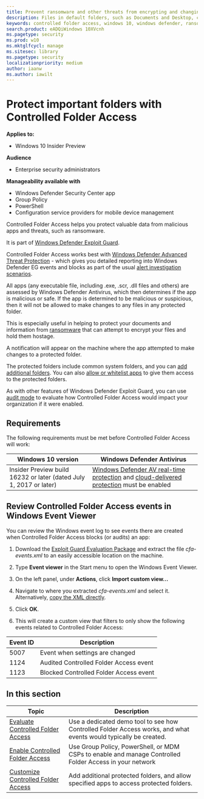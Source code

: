 ```yaml
---
title: Prevent ransomware and other threats from encrypting and changing important files
description: Files in default folders, such as Documents and Desktop, can be protected from being changed by malicious apps. This can help prevent ransomware encrypting your files.
keywords: controlled folder access, windows 10, windows defender, ransomware, protect, files, folders
search.product: eADQiWindows 10XVcnh
ms.pagetype: security
ms.prod: w10
ms.mktglfcycl: manage
ms.sitesec: library
ms.pagetype: security
localizationpriority: medium
author: iaanw
ms.author: iawilt
---
```




# Protect important folders with Controlled Folder Access


**Applies to:**

- Windows 10 Insider Preview

**Audience**

- Enterprise security administrators


**Manageability available with**

- Windows Defender Security Center app
- Group Policy
- PowerShell
- Configuration service providers for mobile device management


Controlled Folder Access helps you protect valuable data from malicious apps and threats, such as ransomware. 

It is part of [Windows Defender Exploit Guard](windows-defender-exploit-guard.md).

Controlled Folder Access works best with [Windows Defender Advanced Threat Protection](../windows-defender-atp/windows-defender-advanced-threat-protection) - which gives you detailed reporting into Windows Defender EG events and blocks as part of the usual [alert investigation scenarios](../windows-defender-atp/investigate-alerts-windows-defender-advanced-threat-protection).

All apps (any executable file, including .exe, .scr, .dll files and others) are assessed by Windows Defender Antivirus, which then determines if the app is malicious or safe. If the app is determined to be malicious or suspicious, then it will not be allowed to make changes to any files in any protected folder.

This is especially useful in helping to protect your documents and information from [ransomware](https://www.microsoft.com/en-us/wdsi/threats/ransomware) that can attempt to encrypt your files and hold them hostage.

A notification will appear on the machine where the app attempted to make changes to a protected folder.

The protected folders include common system folders, and you can [add additional folders](customize-controlled-folders-exploit-guard.md#protect-additional-folders). You can also [allow or whitelist apps](customize-controlled-folders-exploit-guard.md#allow-specifc-apps-to-make-changes-to-controlled-folders) to give them access to the protected folders.

As with other features of Windows Defender Exploit Guard, you can use [audit mode](audit-windows-defender-exploit-guard.md) to evaluate how Controlled Folder Access would impact your organization if it were enabled.



## Requirements

The following requirements must be met before Controlled Folder Access will work:

Windows 10 version | Windows Defender Antivirus
-|-
Insider Preview build 16232 or later (dated July 1, 2017 or later) | [Windows Defender AV real-time protection](../windows-defender-antivirus/configure-real-time-protection-windows-defender-antivirus.md) and [cloud-delivered protection](../windows-defender-antivirus/enable-cloud-protection-windows-defender-antivirus.md) must be enabled


## Review Controlled Folder Access events in Windows Event Viewer

You can review the Windows event log to see events there are created when Controlled Folder Access blocks (or audits) an app:

1. Download the [Exploit Guard Evaluation Package](#) and extract the file *cfa-events.xml* to an easily accessible location on the machine.

2. Type **Event viewer** in the Start menu to open the Windows Event Viewer.

3. On the left panel, under **Actions**, click **Import custom view...**

4. Navigate to where you extracted *cfa-events.xml* and select it. Alternatively, [copy the XML directly](event-views-exploit-guard.md).

4. Click **OK**.

5. This will create a custom view that filters to only show the following events related to Controlled Folder Access:

Event ID | Description
-|-
5007 | Event when settings are changed
1124 | Audited Controlled Folder Access event
1123 | Blocked Controlled Folder Access event


 ## In this section

Topic | Description 
---|---
[Evaluate Controlled Folder Access](evaluate-controlled-folder-access.md) | Use a dedicated demo tool to see how Controlled Folder Access works, and what events would typically be created.
[Enable Controlled Folder Access](enable-controlled-folders-exploit-guard.md) | Use Group Policy, PowerShell, or MDM CSPs to enable and manage Controlled Folder Access in your network
[Customize Controlled Folder Access](customize-controlled-folders-exploit-guard.md) | Add additional protected folders, and allow specified apps to access protected folders.
